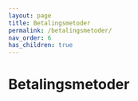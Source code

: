 ```yaml
---
layout: page
title: Betalingsmetoder
permalink: /betalingsmetoder/
nav_order: 6
has_children: true
---
```


# Betalingsmetoder
